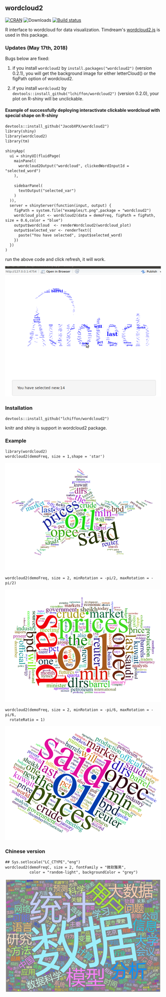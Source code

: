 ## wordcloud2

[![CRAN](https://www.r-pkg.org/badges/version/wordcloud2)](https://cran.r-project.org/package=wordcloud2)
![Downloads](https://cranlogs.r-pkg.org/badges/wordcloud2)
[![Build status](https://ci.appveyor.com/api/projects/status/wj5afxb1v42h8oui?svg=true)](https://ci.appveyor.com/project/lchiffon/wordcloud2)

R interface to wordcloud for data visualization.
Timdream's [wordcloud2.js](https://github.com/timdream/wordcloud2.js) is used in this package.

### Updates (May 17th, 2018)

Bugs below are fixed:

1. if you install `wordcloud2` by `install.packages("wordcloud2")` (version 0.2.1), you will get the background image for either letterCloud() or the figPath option of wordcloud2.

2. if you install `wordcloud2` by `devtools::install_github("lchiffon/wordcloud2")` (version 0.2.0), your plot on R-shiny will be unclickable.

#### Example of successfully deploying interactivate clickable wordcloud with special shape on R-shiny

```
devtools::install_github("JacobXPX/wordcloud2")
library(shiny)
library(wordcloud2)
library(tm)

shinyApp(
  ui = shinyUI(fluidPage(
    mainPanel(
      wordcloud2Output("wordcloud", clickedWordInputId = "selected_word")
    ),
    
    sidebarPanel(
      textOutput("selected_var")
    )
  )),
  server = shinyServer(function(input, output) {
    figPath = system.file("examples/t.png",package = "wordcloud2")
    wordcloud_plot <- wordcloud2(data = demoFreq, figPath = figPath, size = 0.6,color = "blue")
    output$wordcloud  <- renderWordcloud2(wordcloud_plot)
    output$selected_var <- renderText({ 
      paste("You have selected", input$selected_word)
    })
  })
)
```

run the above code and click refresh, it will work.

![1](examples/img/sample.png)

### Installation

```
devtools::install_github("lchiffon/wordcloud2")
```
knitr and shiny is support in wordcloud2 package.

### Example

```
library(wordcloud2)
wordcloud2(demoFreq, size = 1,shape = 'star')
```

![1](examples/img/1.png)


```
wordcloud2(demoFreq, size = 2, minRotation = -pi/2, maxRotation = -pi/2)
```

![1](examples/img/2.png)


```
wordcloud2(demoFreq, size = 2, minRotation = -pi/6, maxRotation = -pi/6,
  rotateRatio = 1)
```

![1](examples/img/3.png)


### Chinese version
```
## Sys.setlocale("LC_CTYPE","eng")
wordcloud2(demoFreqC, size = 2, fontFamily = "微软雅黑",
           color = "random-light", backgroundColor = "grey")
```

![1](examples/img/4.png)
